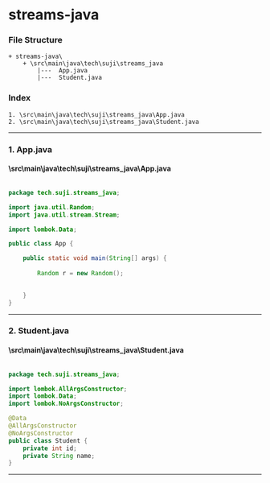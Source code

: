 # streams-java


### File Structure
```pre
+ streams-java\ 
	+ \src\main\java\tech\suji\streams_java
		|---  App.java
		|---  Student.java
```
### Index
```pre
1. \src\main\java\tech\suji\streams_java\App.java
2. \src\main\java\tech\suji\streams_java\Student.java

```

---

### 1. App.java

#### \src\main\java\tech\suji\streams_java\App.java

```java

package tech.suji.streams_java;

import java.util.Random;
import java.util.stream.Stream;

import lombok.Data;

public class App {

	public static void main(String[] args) {
		
		Random r = new Random();

		
	}
}


```

---

### 2. Student.java

#### \src\main\java\tech\suji\streams_java\Student.java

```java

package tech.suji.streams_java;

import lombok.AllArgsConstructor;
import lombok.Data;
import lombok.NoArgsConstructor;

@Data
@AllArgsConstructor
@NoArgsConstructor
public class Student {
	private int id;
	private String name;
}

```

---

